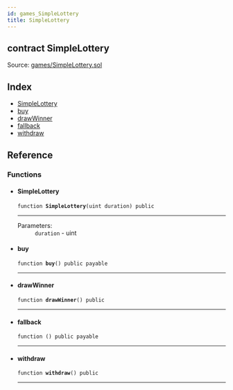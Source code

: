 ```yaml
---
id: games_SimpleLottery
title: SimpleLottery
---
```


<div class="contract-doc"><div class="contract"><h2 class="contract-header"><span class="contract-kind">contract</span> SimpleLottery</h2><div class="source">Source: <a href="https://github.com/FriendlyUser/solidity-smart-contracts.git//blob/v0.1.0/contracts/games/SimpleLottery.sol" target="_blank">games/SimpleLottery.sol</a></div></div><div class="index"><h2>Index</h2><ul><li><a href="games_SimpleLottery.html#SimpleLottery">SimpleLottery</a></li><li><a href="games_SimpleLottery.html#buy">buy</a></li><li><a href="games_SimpleLottery.html#drawWinner">drawWinner</a></li><li><a href="games_SimpleLottery.html#">fallback</a></li><li><a href="games_SimpleLottery.html#withdraw">withdraw</a></li></ul></div><div class="reference"><h2>Reference</h2><div class="functions"><h3>Functions</h3><ul><li><div class="item function"><span id="SimpleLottery" class="anchor-marker"></span><h4 class="name">SimpleLottery</h4><div class="body"><code class="signature">function <strong>SimpleLottery</strong><span>(uint duration) </span><span>public </span></code><hr/><dl><dt><span class="label-parameters">Parameters:</span></dt><dd><div><code>duration</code> - uint</div></dd></dl></div></div></li><li><div class="item function"><span id="buy" class="anchor-marker"></span><h4 class="name">buy</h4><div class="body"><code class="signature">function <strong>buy</strong><span>() </span><span>public </span><span>payable </span></code><hr/></div></div></li><li><div class="item function"><span id="drawWinner" class="anchor-marker"></span><h4 class="name">drawWinner</h4><div class="body"><code class="signature">function <strong>drawWinner</strong><span>() </span><span>public </span></code><hr/></div></div></li><li><div class="item function"><span id="fallback" class="anchor-marker"></span><h4 class="name">fallback</h4><div class="body"><code class="signature">function <strong></strong><span>() </span><span>public </span><span>payable </span></code><hr/></div></div></li><li><div class="item function"><span id="withdraw" class="anchor-marker"></span><h4 class="name">withdraw</h4><div class="body"><code class="signature">function <strong>withdraw</strong><span>() </span><span>public </span></code><hr/></div></div></li></ul></div></div></div>
